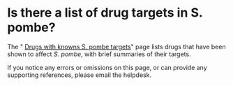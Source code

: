 # Is there a list of drug targets in S. pombe?
<!-- pombase_categories: Genome Statistics and Lists,Querying/Searching -->

The " [Drugs with knowns S. pombe targets](/browse-curation/drugs-knowns-s-pombe-targets)" page lists
drugs that have been shown to affect *S. pombe*, with brief summaries of
their targets.

If you notice any errors or omissions on this page, or can provide any
supporting references, please email the helpdesk.

